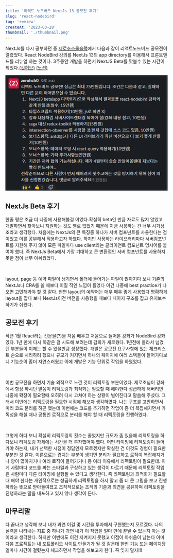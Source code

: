 ```yaml
---
title: '리액트 노드버드 NextJs 13 공모전 후기'
slug: 'react-nodebird'
tag: 'review'
createAt: '2023-03-28'
thumbnail: './thumbnail.png'
---
```


NextJs를 다시 공부하던 중 [제로초스쿨슬랙](http://zerochoschool.slack.com)에서 다음과 같이 리액트노드버드 공모전이 열렸었다. React NodeBird 강의를 NextJs 13의 app directory를 이용해서 프론트엔드를 리뉴얼 하는 것이다.
3주동안 개발을 하면서 NextJS Beta를 맛볼수 있는 시간이 되었다.[(깃허브)](https://github.com/ZeroCho/react-nodebird-next13) [(노션)](https://yoonhaemin.notion.site/1f98e509e37a4494af87d9c381aaac6b)

![공모전 모집](./1.png)

## NextJs Beta 후기

한줄 평은 조금 더 나중에 사용해볼걸 이었다.확실히 beta인 만큼 자료도 많지 않았고 개발하면서 찾아보니 지원하는 것도 별로 없었기 때문에 지금 사용하는 건 너무 시기상조라고 생각했다.
처음에는 NextJs의 큰 특징중 하나가 서버 컴포넌트를 사용한다는 점이었고 이를 공부해서 적용하고자 하였다. 하지만 사용하는 라이브러리마다 서버컴포넌트를 지원해 주지 않아 모든 파일마다 use client라는 클라이언트 컴포넌트 명시어를 붙여야 했다. 즉 NextJs Beta에서 가장 기대하고 큰 변환점인 서버 컴포넌트를 사용하지 못한 점이 너무 아쉬웠었다.

&nbsp;

layout, page 등 예약 파일이 생기면서 폴더에 들어가는 파일이 많아지다 보니 기존의 NextJs나 CRA를 쓸 때보다 이질 적인 느낌이 들었다 이건 나중에 best practice가 나오면 고민해봐야 할 것 같다. 반면 layout의 예약어는 매우 매우 좋게 사용했다 명확하게 layout을 잡다 보니 NextJs이전 버전을 사용했을 때보다 페이지 구조를 잡고 유지보수하기가 쉬웠다.

## 공모전 후기

작년 1월 React라는 신문물(?)을 처음 배우고 처음으로 들어본 강좌가 NodeBird 강좌였다. 1년 만에 다시 똑같은 걸 시도해 보려는데 감회가 새로웠다. 1년전에 몰라서 넘겼던 부분들이 이제는 할 수 있을만큼 성장했다. 개발은 공모전 요구사항에 있는 체크리스트 순으로 처리하려 했으나 규모가 커지면서 하나의 페이지에 여러 스텍들이 들어가다보니 기능순이 좀더 자연스러웠고 이에 개발은 기능 단위로 작업을 하였었다.

&nbsp;

이번 공모전을 하면서 기술 외적으로 느낀 것이 리펙토링 부분이었다. 제로초님이 강좌에서 항상 하시던 말씀이 리펙토링과 최적화는 필요할 때 해야한다 성급하게 해버리면 나중에 확장이 필요할때 오히려 다시 고쳐야 하는 상황이 벌어진다고 말씀해 주셨다. 그래서 이번에는 리펙토링을 필요한 시점에 해보자 생각하였다. 나는 구조를 고안하면서 미리 코드 분리를 하곤 했는데 이번에는 코드를 추가하면 작업이 좀 더 복잡해지면서 가독성을 해칠 때나 공통인 로직으로 분리를 해야 할 때 리펙토링을 진행하였다.

&nbsp;

그렇게 하다 보니 확실히 리펙토링의 횟수는 줄었지만 규모가 좀 있을때 리펙토링을 하다보니 리펙토링 자체에는 시간을 더 투자했어야 했다. 어떤 타이밍에 리펙토링이 들어가야 하는지, 내가 선택한 시점이 정답인지 모르겠지만 확실한 건 이것도 경험이 필요한 부분인 것 같다. 이론으로는 겹치는 부분이 생기면 분리가 필요하고 로직이 복잡해지거나 양이 많아지거나 여러 로직이 들어가거나 등 여러 이유에서 리펙토링이 필요한데. 이게 사람마다 코드를 짜는 스타일과 구상하고 있는 생각이 다르기 때문에 리펙토링 작업은 사람마다 다른 타이밍에 실행될 수 있다고 생각한다. 즉 리펙토링과 최적화가 필요할 때 해야 한다는 개인적으로는 성급하게 리펙토링을 하지 말고 좀 더 큰 그림을 보고 진행하라는 뜻으로 받아들여졌고 조직적으로는 조직의 기준과 의견을 공유하며 리펙토링을 진행하라는 말을 내포하고 있지 않나 생각이 든다.

## 마무리말

다 끝나고 생각해 보니 내가 과연 이걸 몇 시간을 투자해서 구현했는지 모르겠다. 나의 실력을 나타내는 지표 중 하나가 과연 내가 이 작업을 얼마 만에 끝낼 수 있는지 아는 것이라고 생각한다. 하지만 이번에도 이건 지켜지지 못했고 이점이 아쉬움이 남는다 아마 다음 프로젝트는 내 포트폴리오 사이트 만들기가 될 것 같은데 한번 기능 또는 페이지당 얼마나 시간이 걸렸는지 체크하면서 작업을 해보고자 한다. 꼭 잊지 말자!!!
